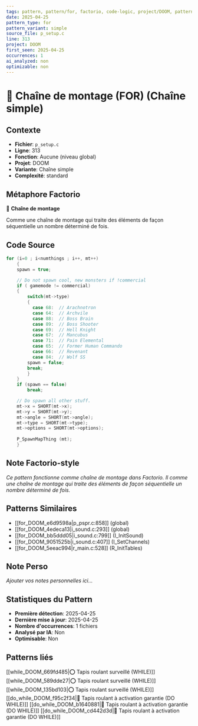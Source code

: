 ```yaml
---
tags: pattern, pattern/for, factorio, code-logic, project/DOOM, pattern/variant/simple
date: 2025-04-25
pattern_type: for
pattern_variant: simple
source_file: p_setup.c
line: 313
project: DOOM
first_seen: 2025-04-25
occurrences: 1
ai_analyzed: non
optimizable: non
---
```


# 🔄 Chaîne de montage (FOR) (Chaîne simple)

## Contexte
- **Fichier**: `p_setup.c`
- **Ligne**: 313
- **Fonction**: Aucune (niveau global)
- **Projet**: DOOM
- **Variante**: Chaîne simple
- **Complexité**: standard

## Métaphore Factorio
🔄 **Chaîne de montage**

Comme une chaîne de montage qui traite des éléments de façon séquentielle un nombre déterminé de fois.

## Code Source
```c
for (i=0 ; i<numthings ; i++, mt++)
    {
	spawn = true;

	// Do not spawn cool, new monsters if !commercial
	if ( gamemode != commercial)
	{
	    switch(mt->type)
	    {
	      case 68:	// Arachnotron
	      case 64:	// Archvile
	      case 88:	// Boss Brain
	      case 89:	// Boss Shooter
	      case 69:	// Hell Knight
	      case 67:	// Mancubus
	      case 71:	// Pain Elemental
	      case 65:	// Former Human Commando
	      case 66:	// Revenant
	      case 84:	// Wolf SS
		spawn = false;
		break;
	    }
	}
	if (spawn == false)
	    break;

	// Do spawn all other stuff. 
	mt->x = SHORT(mt->x);
	mt->y = SHORT(mt->y);
	mt->angle = SHORT(mt->angle);
	mt->type = SHORT(mt->type);
	mt->options = SHORT(mt->options);
	
	P_SpawnMapThing (mt);
    }
```

## Note Factorio-style
*Ce pattern fonctionne comme chaîne de montage dans Factorio. Il comme une chaîne de montage qui traite des éléments de façon séquentielle un nombre déterminé de fois.*

## Patterns Similaires
- [[for_DOOM_e6d9598a|p_pspr.c:858]] (global)
- [[for_DOOM_4edeca13|i_sound.c:293]] (global)
- [[for_DOOM_bb5ddd05|i_sound.c:799]] (I_InitSound)
- [[for_DOOM_9051525b|i_sound.c:407]] (I_SetChannels)
- [[for_DOOM_5eeac994|r_main.c:528]] (R_InitTables)

## Note Perso
*Ajouter vos notes personnelles ici...*

## Statistiques du Pattern
- **Première détection**: 2025-04-25
- **Dernière mise à jour**: 2025-04-25
- **Nombre d'occurrences**: 1 fichiers
- **Analysé par IA**: Non
- **Optimisable**: Non

## Patterns liés
[[while_DOOM_669fd485|⭕ Tapis roulant surveillé (WHILE)]]
[[while_DOOM_589dde27|⭕ Tapis roulant surveillé (WHILE)]]
[[while_DOOM_135bd103|⭕ Tapis roulant surveillé (WHILE)]]
[[do_while_DOOM_f95c2f34|🔄 Tapis roulant à activation garantie (DO WHILE)]]
[[do_while_DOOM_b1640881|🔄 Tapis roulant à activation garantie (DO WHILE)]]
[[do_while_DOOM_cd442d3d|🔄 Tapis roulant à activation garantie (DO WHILE)]]
